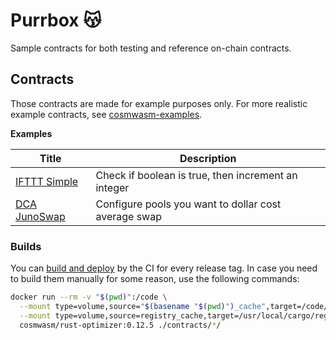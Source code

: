 # Purrbox 😽

Sample contracts for both testing and reference on-chain contracts.

## Contracts

Those contracts are made for example purposes only. For more realistic example contracts, see [cosmwasm-examples](https://github.com/CosmWasm/cosmwasm-examples).

**Examples**

| Title | Description |
|---|---|
| [IFTTT Simple](./contracts/ifttt-simple) | Check if boolean is true, then increment an integer |
| [DCA JunoSwap](./contracts/dca) | Configure pools you want to dollar cost average swap |

### Builds

You can [build and deploy](https://github.com/CronCats/cw-purrbox/releases) by the CI for every release tag. In case you need to build them manually for some reason, use the following commands:

```sh
docker run --rm -v "$(pwd)":/code \
  --mount type=volume,source="$(basename "$(pwd)")_cache",target=/code/target \
  --mount type=volume,source=registry_cache,target=/usr/local/cargo/registry \
  cosmwasm/rust-optimizer:0.12.5 ./contracts/*/